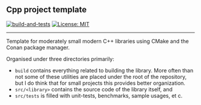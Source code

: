 ## Cpp project template

[![build-and-tests](https://github.com/boki1/cpp-template/actions/workflows/ci.yml/badge.svg)](https://github.com/boki1/cpp-template/actions/workflows/ci.yml)
[![License: MIT](https://img.shields.io/badge/License-MIT-yellow.svg)](https://opensource.org/licenses/MIT)

---------------

Template for moderately small modern C++ libraries using CMake and the Conan package manager.

Organised under three directories primarily:
- `build` contains everything related to building the library. More often than not some of these utilities are placed
under the root of the repository, but I do think that for small projects this provides better organization.
- `src/<library>` contains the source code of the library itself, and
- `src/tests` is filled with unit-tests, benchmarks, sample usages, et c.
